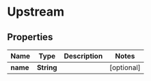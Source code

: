 
# Upstream

## Properties
Name | Type | Description | Notes
------------ | ------------- | ------------- | -------------
**name** | **String** |  |  [optional]



